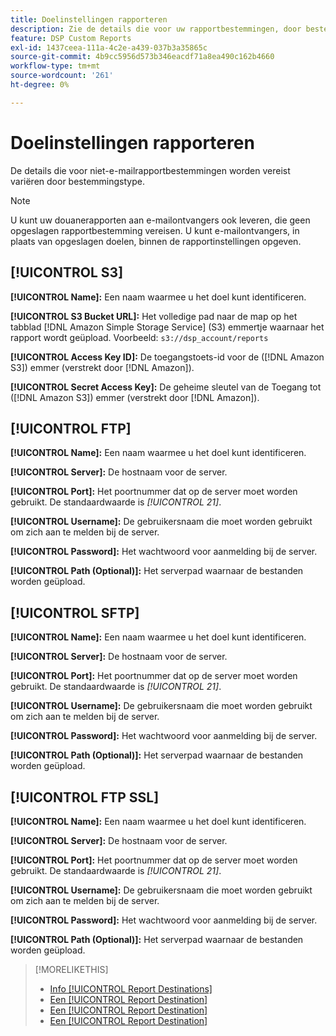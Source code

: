 ```yaml
---
title: Doelinstellingen rapporteren
description: Zie de details die voor uw rapportbestemmingen, door bestemmingstype worden vereist.
feature: DSP Custom Reports
exl-id: 1437ceea-111a-4c2e-a439-037b3a35865c
source-git-commit: 4b9cc5956d573b346eacdf71a8ea490c162b4660
workflow-type: tm+mt
source-wordcount: '261'
ht-degree: 0%

---
```


# Doelinstellingen rapporteren

De details die voor niet-e-mailrapportbestemmingen worden vereist variëren door bestemmingstype.

>[!NOTE]
>
> U kunt uw douanerapporten aan e-mailontvangers ook leveren, die geen opgeslagen rapportbestemming vereisen. U kunt e-mailontvangers, in plaats van opgeslagen doelen, binnen de rapportinstellingen opgeven.

## [!UICONTROL S3]

**[!UICONTROL Name]:** Een naam waarmee u het doel kunt identificeren.

**[!UICONTROL S3 Bucket URL]:** Het volledige pad naar de map op het tabblad [!DNL Amazon Simple Storage Service] (S3) emmertje waarnaar het rapport wordt geüpload. Voorbeeld: `s3://dsp_account/reports`

**[!UICONTROL Access Key ID]:** De toegangstoets-id voor de ([!DNL Amazon S3]) emmer (verstrekt door [!DNL Amazon]).

**[!UICONTROL Secret Access Key]:** De geheime sleutel van de Toegang tot ([!DNL Amazon S3]) emmer (verstrekt door [!DNL Amazon]).

## [!UICONTROL FTP]

**[!UICONTROL Name]:** Een naam waarmee u het doel kunt identificeren.

**[!UICONTROL Server]:** De hostnaam voor de server.

**[!UICONTROL Port]:** Het poortnummer dat op de server moet worden gebruikt. De standaardwaarde is *[!UICONTROL 21]*.

**[!UICONTROL Username]:** De gebruikersnaam die moet worden gebruikt om zich aan te melden bij de server.

**[!UICONTROL Password]:** Het wachtwoord voor aanmelding bij de server.

**[!UICONTROL Path (Optional)]:** Het serverpad waarnaar de bestanden worden geüpload.

## [!UICONTROL SFTP]

**[!UICONTROL Name]:** Een naam waarmee u het doel kunt identificeren.

**[!UICONTROL Server]:** De hostnaam voor de server.

**[!UICONTROL Port]:** Het poortnummer dat op de server moet worden gebruikt. De standaardwaarde is *[!UICONTROL 21]*.

**[!UICONTROL Username]:** De gebruikersnaam die moet worden gebruikt om zich aan te melden bij de server.

**[!UICONTROL Password]:** Het wachtwoord voor aanmelding bij de server.

**[!UICONTROL Path (Optional)]:** Het serverpad waarnaar de bestanden worden geüpload.

## [!UICONTROL FTP SSL]

**[!UICONTROL Name]:** Een naam waarmee u het doel kunt identificeren.

**[!UICONTROL Server]:** De hostnaam voor de server.

**[!UICONTROL Port]:** Het poortnummer dat op de server moet worden gebruikt. De standaardwaarde is *[!UICONTROL 21]*.

**[!UICONTROL Username]:** De gebruikersnaam die moet worden gebruikt om zich aan te melden bij de server.

**[!UICONTROL Password]:** Het wachtwoord voor aanmelding bij de server.

**[!UICONTROL Path (Optional)]:** Het serverpad waarnaar de bestanden worden geüpload.

>[!MORELIKETHIS]
>
>* [Info [!UICONTROL Report Destinations]](/help/dsp/reports/report-destinations/report-destination-about.md)
>* [Een [!UICONTROL Report Destination]](/help/dsp/reports/report-destinations/report-destination-create.md)
>* [Een [!UICONTROL Report Destination]](/help/dsp/reports/report-destinations/report-destination-edit.md)
>* [Een [!UICONTROL Report Destination]](/help/dsp/reports/report-destinations/report-destination-delete.md)
